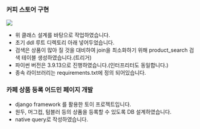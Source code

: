 ### 커피 스토어 구현

 [![](https://mermaid.ink/img/pako:eNqNll1v2jAUhv9K5KtNoxWEdNBoN2s7adW0foxOkyakyYsPYBFsZJu1tOt_nz8S4iROGBdgn-e1_drnOOQFZZwASlGWYymvKF4KvJmzSH8usYIlF_s0ehdRpqJtGbgmYUHWw2dKULY8SG7wBkKTSBDqzds2IZCDghDZbQmuyJ3gZJcp_ZOBlFxoRSagX3B0hvriM8AiW_lclhEzUB7TfSTkmi14Kfuut9y2a6L9ige-BuZLzGFId8rbFWcQJjrJj1yQGoQnKivfRZDKpofw0jP6DKlNv9StX5T4YVnPepjacawqCJ6bbdqCMs3DoAJ0zdnAdmg1a5GdqKtWfV7U6taFQoqifamvjt8-NlWHHwIyE3SrKGehpWgGegL93YZLUH4t-cilqoiEBK7sewSu7DsEH_6enEQX8AcEXkIAfeNYKr31APqUrfgFDpGH3eZ3DqJG7Bm3j7J13Aed2bj2bfoN01bijGMRnsDS-xo0x99XFSU3VfXI2RKHQC1_JShTpPuV0xKW6QnCMjUe_GGW_qwvsi5qb9ma2aDG89zixkKvwG3hEO404wz74UZubm35f6GMROmRGxiUrnX3pnm76krntYr1OqgV_5Exno27HseejNvA_6k6dtXcUaczt5O6aKZ4tu6p6havG67wlSmQnG6oMq0aLe3ZbmPh0lWA2Rt4y3LKHG0x3RQ-8rTGkeIK5_dqH4TcdrvoIxYVq5Zxf5-6d6MfT-XTqY7tqDlDA7QBscGU6BeqFyOcI7UCnT-U6iaBBd7lao7m7FVL8U7x2Z5lKF3gXMIAuStfvIMdolvMUPqCnlA6Toank-H0fJycT5JRMowHaI_Sk-n4NJ6ORufx5CyOk_fJ9HWAnjnXM4xOh8k41sH4bBqPJ8l4Yqf7aWExPRCqt_K1eAk0P6__APZLTIQ?type=png)](https://mermaid-js.github.io/mermaid-live-editor/edit#pako:eNqNll1v2jAUhv9K5KtNoxWEdNBoN2s7adW0foxOkyakyYsPYBFsZJu1tOt_nz8S4iROGBdgn-e1_drnOOQFZZwASlGWYymvKF4KvJmzSH8usYIlF_s0ehdRpqJtGbgmYUHWw2dKULY8SG7wBkKTSBDqzds2IZCDghDZbQmuyJ3gZJcp_ZOBlFxoRSagX3B0hvriM8AiW_lclhEzUB7TfSTkmi14Kfuut9y2a6L9ige-BuZLzGFId8rbFWcQJjrJj1yQGoQnKivfRZDKpofw0jP6DKlNv9StX5T4YVnPepjacawqCJ6bbdqCMs3DoAJ0zdnAdmg1a5GdqKtWfV7U6taFQoqifamvjt8-NlWHHwIyE3SrKGehpWgGegL93YZLUH4t-cilqoiEBK7sewSu7DsEH_6enEQX8AcEXkIAfeNYKr31APqUrfgFDpGH3eZ3DqJG7Bm3j7J13Aed2bj2bfoN01bijGMRnsDS-xo0x99XFSU3VfXI2RKHQC1_JShTpPuV0xKW6QnCMjUe_GGW_qwvsi5qb9ma2aDG89zixkKvwG3hEO404wz74UZubm35f6GMROmRGxiUrnX3pnm76krntYr1OqgV_5Exno27HseejNvA_6k6dtXcUaczt5O6aKZ4tu6p6havG67wlSmQnG6oMq0aLe3ZbmPh0lWA2Rt4y3LKHG0x3RQ-8rTGkeIK5_dqH4TcdrvoIxYVq5Zxf5-6d6MfT-XTqY7tqDlDA7QBscGU6BeqFyOcI7UCnT-U6iaBBd7lao7m7FVL8U7x2Z5lKF3gXMIAuStfvIMdolvMUPqCnlA6Toank-H0fJycT5JRMowHaI_Sk-n4NJ6ORufx5CyOk_fJ9HWAnjnXM4xOh8k41sH4bBqPJ8l4Yqf7aWExPRCqt_K1eAk0P6__APZLTIQ)
 
 * 위 클래스 설계를 바탕으로 작업하였습니다.
 * 초기 ddl 루트 디렉토리 아래 넣어두었습니다.
 * 검색은 상품이 많아 질 것을 대비하여 join을 최소화하기 위해 product_search 검색 테이블 생성하였습니다.(트리거)
 * 파이썬 버전은 3.9.13으로 진행하였습니다.(인터프리터도 동일합니다.)
 * 종속 라이브러리는 requirements.txt에 정의 되어있습니다.

### 카페 상품 등록 어드민 페이지 개발
 * django framework 를 활용한 토이 프로젝트입니다.
 * 원두, 머그컵, 텀블러 등의 상품을 등록할 수 있도록 DB 설계하였습니다.
 * native query로 작성하였습니다.
